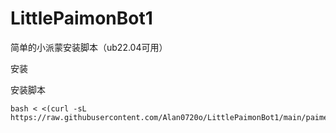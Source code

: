# LittlePaimonBot1
简单的小派蒙安装脚本（ub22.04可用）

安装

安装脚本
```
bash < <(curl -sL https://raw.githubusercontent.com/Alan0720o/LittlePaimonBot1/main/paimeng.sh)
```
